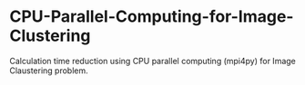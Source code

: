 # CPU-Parallel-Computing-for-Image-Clustering
Calculation time reduction using CPU parallel computing (mpi4py) for Image Claustering problem.
